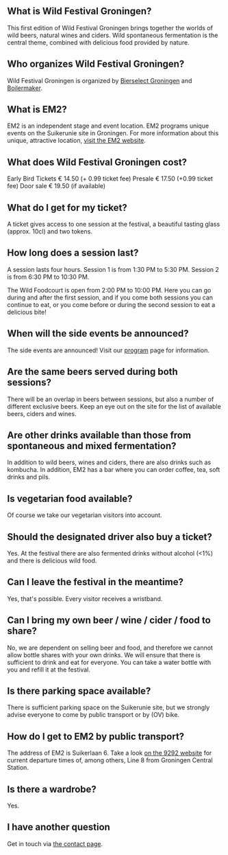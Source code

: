 ## What is Wild Festival Groningen?

This first edition of Wild Festival Groningen brings together the worlds of wild beers, natural wines and ciders. Wild spontaneous fermentation is the central theme, combined with delicious food provided by nature.

## Who organizes Wild Festival Groningen?

Wild Festival Groningen is organized by <a href="http://www.bierselect.nl/" target="_blank">Bierselect Groningen</a> and <a href="https://www.boilermaker.nl/" target="_blank">Boilermaker</a>.

## What is EM2?

EM2 is an independent stage and event location. EM2 programs unique events on the Suikerunie site in Groningen. For more information about this unique, attractive location, <a href="https://em2groningen.nl/" target="_blank">visit the EM2 website</a>.

## What does Wild Festival Groningen cost?

Early Bird Tickets € 14.50 (+ 0.99 ticket fee)
Presale € 17.50 (+0.99 ticket fee)
Door sale € 19.50 (if available)

## What do I get for my ticket?

A ticket gives access to one session at the festival, a beautiful tasting glass (approx. 10cl) and two tokens.

## How long does a session last?

A session lasts four hours. Session 1 is from 1:30 PM to 5:30 PM. Session 2 is from 6:30 PM to 10:30 PM.

The Wild Foodcourt is open from 2:00 PM to 10:00 PM. Here you can go during and after the first session, and if you come both sessions you can continue to eat, or you come before or during the second session to eat a delicious bite!

## When will the side events be announced?

The side events are announced! Visit our [program](/en/program/) page for information.

## Are the same beers served during both sessions?

There will be an overlap in beers between sessions, but also a number of different exclusive beers.
Keep an eye out on the site for the list of available beers, ciders and wines.

## Are other drinks available than those from spontaneous and mixed fermentation?

In addition to wild beers, wines and ciders, there are also drinks such as kombucha. In addition, EM2 has a bar where you can order coffee, tea, soft drinks and pils.

## Is vegetarian food available?

Of course we take our vegetarian visitors into account.

## Should the designated driver also buy a ticket?

Yes. At the festival there are also fermented drinks without alcohol (<1%) and there is delicious wild food.

## Can I leave the festival in the meantime?

Yes, that's possible. Every visitor receives a wristband.

## Can I bring my own beer / wine / cider / food to share?

No, we are dependent on selling beer and food, and therefore we cannot allow bottle shares with your own drinks. We will ensure that there is sufficient to drink and eat for everyone.
You can take a water bottle with you and refill it at the festival.

## Is there parking space available?

There is sufficient parking space on the Suikerunie site, but we strongly advise everyone to come by public transport or by (OV) bike.

## How do I get to EM2 by public transport?

The address of EM2 is Suikerlaan 6. Take a look <a href="https://9292.nl/reisadvies/groningen_bushalte-hoofdstation/groningen_suikerlaan-6/vertrek" target="_blank">on the 9292 website</a> for current departure times of, among others, Line 8 from Groningen Central Station.

## Is there a wardrobe?

Yes.

## I have another question

Get in touch via [the contact page](/contact/).
